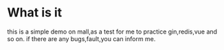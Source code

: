 # What is it

this is a simple demo on mall,as a test for me to practice gin,redis,vue and so on.
if there are any bugs,fault,you can inform me.